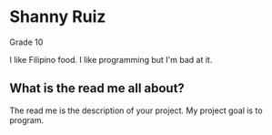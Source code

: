 # Shanny Ruiz

Grade 10


I like Filipino food. I like programming but I'm bad at it.


## What is the read me all about?

The read me is the description of your project. My project goal is to program.
